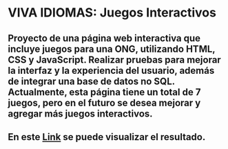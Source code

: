 # VIVA IDIOMAS: Juegos Interactivos

## Proyecto de una página web interactiva que incluye juegos para una ONG, utilizando HTML, CSS y JavaScript. Realizar pruebas para mejorar la interfaz y la experiencia del usuario, además de integrar una base de datos no SQL. Actualmente, esta página tiene un total de 7 juegos, pero en el futuro se desea mejorar y agregar más juegos interactivos.

## En este [Link](https://www.vivaidiomas.com/apps/index.html) se puede visualizar el resultado.
